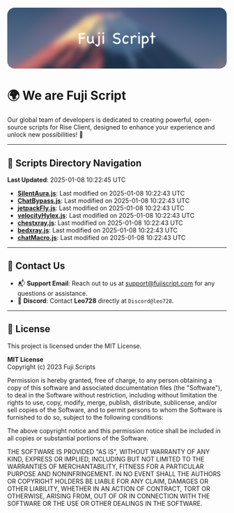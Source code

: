 ![Banner](.github/b.webp)

# 🌍 **We are Fuji Script**

Our global team of developers is dedicated to creating powerful, open-source scripts for Rise Client, designed to enhance your experience and unlock new possibilities! 🌟

---
<!-- SCRIPTS_NAVIGATION_START -->
## 📂 **Scripts Directory Navigation**

**Last Updated**: 2025-01-08 10:22:45 UTC

- **[SilentAura.js](scripts/SilentAura.js)**: Last modified on 2025-01-08 10:22:43 UTC
- **[ChatBypass.js](scripts/ChatBypass.js)**: Last modified on 2025-01-08 10:22:43 UTC
- **[jetpackFly.js](scripts/jetpackFly.js)**: Last modified on 2025-01-08 10:22:43 UTC
- **[velocityHylex.js](scripts/velocityHylex.js)**: Last modified on 2025-01-08 10:22:43 UTC
- **[chestxray.js](scripts/chestxray.js)**: Last modified on 2025-01-08 10:22:43 UTC
- **[bedxray.js](scripts/bedxray.js)**: Last modified on 2025-01-08 10:22:43 UTC
- **[chatMacro.js](scripts/chatMacro.js)**: Last modified on 2025-01-08 10:22:43 UTC

<!-- SCRIPTS_NAVIGATION_END -->

---

## 💬 **Contact Us**  
- 📬 **Support Email**: Reach out to us at [support@fujiscript.com](mailto:support@fujiscript.com) for any questions or assistance.  
- 💬 **Discord**: Contact **Leo728** directly at `Discord@leo728`.

---

## 📜 **License**

This project is licensed under the MIT License.  

**MIT License**  
Copyright (c) 2023 Fuji Scripts  

Permission is hereby granted, free of charge, to any person obtaining a copy of this software and associated documentation files (the "Software"), to deal in the Software without restriction, including without limitation the rights to use, copy, modify, merge, publish, distribute, sublicense, and/or sell copies of the Software, and to permit persons to whom the Software is furnished to do so, subject to the following conditions:  

The above copyright notice and this permission notice shall be included in all copies or substantial portions of the Software.  

THE SOFTWARE IS PROVIDED "AS IS", WITHOUT WARRANTY OF ANY KIND, EXPRESS OR IMPLIED, INCLUDING BUT NOT LIMITED TO THE WARRANTIES OF MERCHANTABILITY, FITNESS FOR A PARTICULAR PURPOSE AND NONINFRINGEMENT. IN NO EVENT SHALL THE AUTHORS OR COPYRIGHT HOLDERS BE LIABLE FOR ANY CLAIM, DAMAGES OR OTHER LIABILITY, WHETHER IN AN ACTION OF CONTRACT, TORT OR OTHERWISE, ARISING FROM, OUT OF OR IN CONNECTION WITH THE SOFTWARE OR THE USE OR OTHER DEALINGS IN THE SOFTWARE.  

